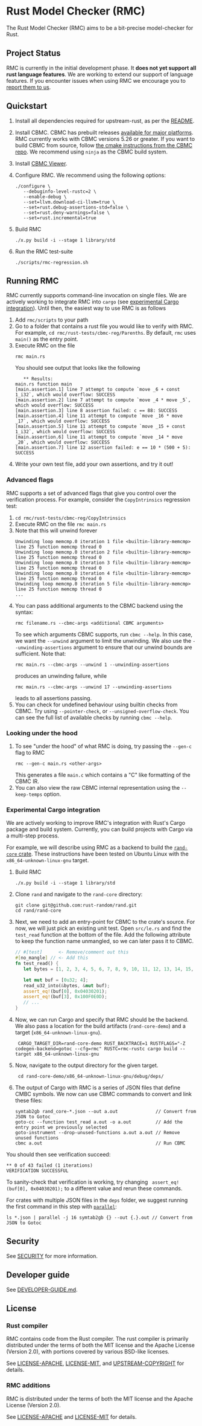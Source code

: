 # Rust Model Checker (RMC)
The Rust Model Checker (RMC) aims to be a bit-precise model-checker for Rust.

## Project Status
RMC is currently in the initial development phase.
It **does not yet support all rust language features**.
We are working to extend our support of language features.
If you encounter issues when using RMC we encourage you to 
[report them to us](https://github.com/model-checking/rmc/issues/new/choose).

## Quickstart

1. Install all dependencies required for upstream-rust, as per the 
   [README](UPSTREAM-README.md#building-on-a-unix-like-system).

1. Install CBMC.
   CBMC has prebuilt releases 
   [available for major platforms](https://github.com/diffblue/cbmc/releases).
   RMC currently works with CBMC versions 5.26 or greater.
   If you want to build CBMC from source, follow 
   [the cmake instructions from the CBMC repo](https://github.com/diffblue/cbmc/blob/develop/COMPILING.md#working-with-cmake).
   We recommend using `ninja` as the CBMC build system.

1. Install [CBMC Viewer](https://github.com/awslabs/aws-viewer-for-cbmc/releases/latest).

1. Configure RMC. 
   We recommend using the following options:
   ```
   ./configure \
      --debuginfo-level-rustc=2 \
      --enable-debug \
      --set=llvm.download-ci-llvm=true \
      --set=rust.debug-assertions-std=false \
      --set=rust.deny-warnings=false \
      --set=rust.incremental=true
   ```

1. Build RMC
   ```
   ./x.py build -i --stage 1 library/std
   ```

1. Run the RMC test-suite
   ```
   ./scripts/rmc-regression.sh
   ```

## Running RMC
RMC currently supports command-line invocation on single files.
We are actively working to integrate RMC into `cargo` (see [experimental Cargo integration](#experimental-cargo-integration)).
Until then, the easiest way to use RMC is as follows


1. Add `rmc/scripts` to your path
1. Go to a folder that contains a rust file you would like to verify with RMC.
   For example, `cd rmc/rust-tests/cbmc-reg/Parenths`.
   By default, `rmc` uses `main()` as the entry point.
1. Execute RMC on the file
   ```
   rmc main.rs
   ```
   You should see output that looks like the following
   ```
      ** Results:
   main.rs function main
   [main.assertion.1] line 7 attempt to compute `move _6 + const 1_i32`, which would overflow: SUCCESS
   [main.assertion.2] line 7 attempt to compute `move _4 * move _5`, which would overflow: SUCCESS
   [main.assertion.3] line 8 assertion failed: c == 88: SUCCESS
   [main.assertion.4] line 11 attempt to compute `move _16 * move _17`, which would overflow: SUCCESS
   [main.assertion.5] line 11 attempt to compute `move _15 + const 1_i32`, which would overflow: SUCCESS
   [main.assertion.6] line 11 attempt to compute `move _14 * move _20`, which would overflow: SUCCESS
   [main.assertion.7] line 12 assertion failed: e == 10 * (500 + 5): SUCCESS
   ```
1. Write your own test file, add your own assertions, and try it out!

### Advanced flags
RMC supports a set of advanced flags that give you control over the verification process.
For example, consider the `CopyIntrinsics` regression test:
1. `cd rmc/rust-tests/cbmc-reg/CopyIntrinsics`
1. Execute RMC on the file
   `rmc main.rs`
1. Note that this will unwind forever
   ```
   Unwinding loop memcmp.0 iteration 1 file <builtin-library-memcmp> line 25 function memcmp thread 0
   Unwinding loop memcmp.0 iteration 2 file <builtin-library-memcmp> line 25 function memcmp thread 0
   Unwinding loop memcmp.0 iteration 3 file <builtin-library-memcmp> line 25 function memcmp thread 0
   Unwinding loop memcmp.0 iteration 4 file <builtin-library-memcmp> line 25 function memcmp thread 0
   Unwinding loop memcmp.0 iteration 5 file <builtin-library-memcmp> line 25 function memcmp thread 0
   ...
   ```
1. You can pass additional arguments to the CBMC backend using the syntax:
   ```
   rmc filename.rs --cbmc-args <additional CBMC arguments>
   ```
   To see which arguments CBMC supports, run `cbmc --help`.
   In this case, we want the `--unwind` argument to limit the unwinding.
   We also use the `--unwinding-assertions` argument to ensure that our unwind bounds are sufficient.
   Note that:
   ```
   rmc main.rs --cbmc-args --unwind 1 --unwinding-assertions
   ```
   produces an unwinding failure, while
   ```
   rmc main.rs --cbmc-args --unwind 17 --unwinding-assertions
   ```
   leads to all assertions passing.
1. You can check for undefined behaviour using builtin checks from CBMC.
   Try using `--pointer-check`, or `--unsigned-overflow-check`.
   You can see the full list of available checks by running `cbmc --help`.

### Looking under the hood
1. To see "under the hood" of what RMC is doing, try passing the `--gen-c` flag to RMC
   ```
   rmc --gen-c main.rs <other-args>
   ```
   This generates a file `main.c` which contains a "C" like formatting of the CBMC IR.
1. You can also view the raw CBMC internal representation using the `--keep-temps` option.

### Experimental Cargo integration

We are actively working to improve RMC's integration with Rust's Cargo package and build system. Currently, you can build projects with Cargo via a multi-step process.

For example, we will describe using RMC as a backend to build the [`rand-core` crate](https://crates.io/crates/rand_core). These instructions have been tested on Ubuntu Linux with the `x86_64-unknown-linux-gnu` target.

1. Build RMC
   ```
   ./x.py build -i --stage 1 library/std
   ```

2. Clone `rand` and navigate to the `rand-core` directory:
   ```
   git clone git@github.com:rust-random/rand.git
   cd rand/rand-core
   ```
3. Next, we need to add an entry-point for CBMC to the crate's source. For now, we will just pick an existing unit test. Open `src/le.rs` and find the `test_read` function at the bottom of the file. Add the following attribute to keep the function name unmangled, so we can later pass it to CBMC. 

   ```rust
   // #[test]      <- Remove/comment out this
   #[no_mangle] // <- Add this
   fn test_read() {
      let bytes = [1, 2, 3, 4, 5, 6, 7, 8, 9, 10, 11, 12, 13, 14, 15, 16];

      let mut buf = [0u32; 4];
      read_u32_into(&bytes, &mut buf);
      assert_eq!(buf[0], 0x04030201);
      assert_eq!(buf[3], 0x100F0E0D);
      // ...
   }
   ```

4. Now, we can run Cargo and specify that RMC should be the backend. We also pass a location for the build artifacts (`rand-core-demo`) and a target (`x86_64-unknown-linux-gnu`). 
   ```
    CARGO_TARGET_DIR=rand-core-demo RUST_BACKTRACE=1 RUSTFLAGS="-Z codegen-backend=gotoc --cfg=rmc" RUSTC=rmc-rustc cargo build --target x86_64-unknown-linux-gnu
   ```

5. Now, navigate to the output directory for the given target. 
   ```
    cd rand-core-demo/x86_64-unknown-linux-gnu/debug/deps/
   ```
   
6. The output of Cargo with RMC is a series of JSON files that define CMBC symbols. We now can use CBMC commands to convert and link these files:
   ```
   symtab2gb rand_core-*.json --out a.out              // Convert from JSON to Gotoc 
   goto-cc --function test_read a.out -o a.out         // Add the entry point we previously selected
   goto-instrument --drop-unused-functions a.out a.out // Remove unused functions
   cbmc a.out                                          // Run CBMC
   ```

You should then see verification succeed:
```
** 0 of 43 failed (1 iterations)
VERIFICATION SUCCESSFUL
```

To sanity-check that verification is working, try changing ` assert_eq!(buf[0], 0x04030201);` to a different value and rerun these commands.

For crates with multiple JSON files in the `deps` folder, we suggest running the first command in this step with [`parallel`](https://www.gnu.org/software/parallel/):
   ```
   ls *.json | parallel -j 16 symtab2gb {} --out {.}.out // Convert from JSON to Gotoc 
   ```

## Security
See [SECURITY](https://github.com/model-checking/rmc/security/policy) for more information.

## Developer guide
See [DEVELOPER-GUIDE.md](DEVELOPER-GUIDE.md).

## License
### Rust compiler
RMC contains code from the Rust compiler.
The rust compiler is primarily distributed under the terms of both the MIT license 
   and the Apache License (Version 2.0), with portions covered by various BSD-like licenses.

See [LICENSE-APACHE](LICENSE-APACHE), [LICENSE-MIT](LICENSE-MIT), and
[UPSTREAM-COPYRIGHT](UPSTREAM-COPYRIGHT) for details.

### RMC additions
RMC is distributed under the terms of both the MIT license and the Apache License (Version 2.0).

See [LICENSE-APACHE](LICENSE-APACHE) and [LICENSE-MIT](LICENSE-MIT) for details.
